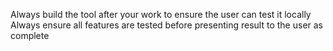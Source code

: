 Always build the tool after your work to ensure the user can test it locally
Always ensure all features are tested before presenting result to the user as complete
